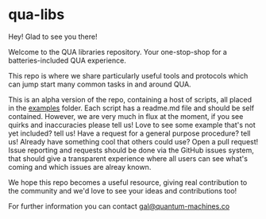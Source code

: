 # qua-libs

Hey! Glad to see you there!
 
Welcome to the QUA libraries repository. Your one-stop-shop for 
a batteries-included QUA experience. 

This repo is where we share particularly useful tools and protocols 
which can jump start many common tasks in and around QUA. 

This is an alpha version of the repo, containing a host of scripts, all placed in 
the [examples](/examples) folder. Each script has a readme.md file and should be self contained. 
However, we are very much in flux at the moment, if you see quirks and inaccuracies please tell us! 
Love to see some example that's not yet included? tell us! Have a request for a general purpose procedure? tell us! 
Already have something cool that others could use? Open a pull request! 
Issue reporting and requests should be done via the GitHub issues system, that should give a transparent experience where all users can see what's coming 
and which issues are alreay known. 

We hope this repo becomes a useful resource, giving real contribution to the community and we'd love to see your ideas and contributions too!

For further information you can contact gal@quantum-machines.co


                     
  
